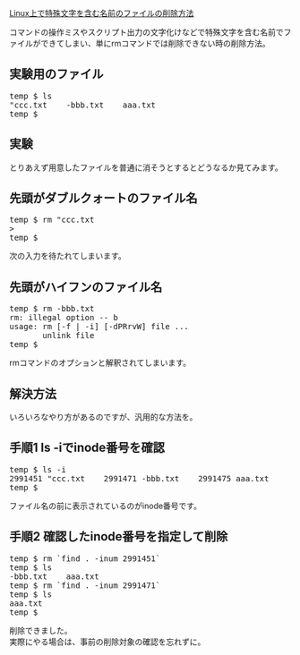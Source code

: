 [Linux上で特殊文字を含む名前のファイルの削除方法](http://y-sumida.hatenablog.com/entry/2017/10/17/213915)<br>

コマンドの操作ミスやスクリプト出力の文字化けなどで特殊文字を含む名前でファイルができてしまい、単にrmコマンドでは削除できない時の削除方法。<br>

## 実験用のファイル
<pre>
temp $ ls
"ccc.txt    -bbb.txt    aaa.txt
temp $
</pre>

## 実験
とりあえず用意したファイルを普通に消そうとするとどうなるか見てみます。<br>

## 先頭がダブルクォートのファイル名
<pre>
temp $ rm "ccc.txt
&gt;
temp $
</pre>

次の入力を待たれてしまいます。<br>

## 先頭がハイフンのファイル名
<pre>
temp $ rm -bbb.txt
rm: illegal option -- b
usage: rm [-f | -i] [-dPRrvW] file ...
       unlink file
temp $ 
</pre>

rmコマンドのオプションと解釈されてしまいます。<br>

## 解決方法
いろいろなやり方があるのですが、汎用的な方法を。<br>

## 手順1 ls -iでinode番号を確認
<pre>
temp $ ls -i
2991451 "ccc.txt    2991471 -bbb.txt    2991475 aaa.txt
temp $
</pre>
ファイル名の前に表示されているのがinode番号です。<br>

## 手順2 確認したinode番号を指定して削除
<pre>
temp $ rm `find . -inum 2991451`
temp $ ls
-bbb.txt    aaa.txt
temp $ rm `find . -inum 2991471`
temp $ ls
aaa.txt
temp $
</pre>
削除できました。<br>
実際にやる場合は、事前の削除対象の確認を忘れずに。<br>

## 
